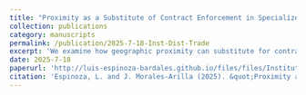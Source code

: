 ```yaml
---
title: "Proximity as a Substitute of Contract Enforcement in Specialized Trade"
collection: publications
category: manuscripts
permalink: /publication/2025-7-18-Inst-Dist-Trade
excerpt: 'We examine how geographic proximity can substitute for contract-enforcement institutions in enabling international exports of specialized goods. When exporters must meet buyers' specific product requirements, successful trade depends on either strong contract enforcement or close buyer-seller relationships that enable monitoring and trust. We argue that geographic proximity facilitates such relationships by reducing the costs of frequent business travel. Our theoretical framework predicts that institutional quality should primarily affect specialized trade over longer distances, as proximity-based relationship-building becomes prohibitively expensive. Using bilateral, product-specific export data in a gravity model, we find strong empirical support for this prediction. Consistent with our theory, we also show that business travel expenses and passenger flights decline more sharply with distance when destination countries have weak contract enforcement institutions.'
date: 2025-7-18
paperurl: 'http://luis-espinoza-bardales.github.io/files/files/Institutions__trade_and_travel.pdf.pdf'
citation: 'Espinoza, L. and J. Morales-Arilla (2025). &quot;Proximity as a Substitute of Contract Enforcement in Specialized Trade.&quot; <i>Working Paper</i>.'
---
```

